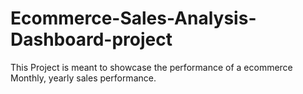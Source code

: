 # Ecommerce-Sales-Analysis-Dashboard-project
This Project is meant to showcase the performance of a ecommerce  Monthly, yearly sales performance. 
